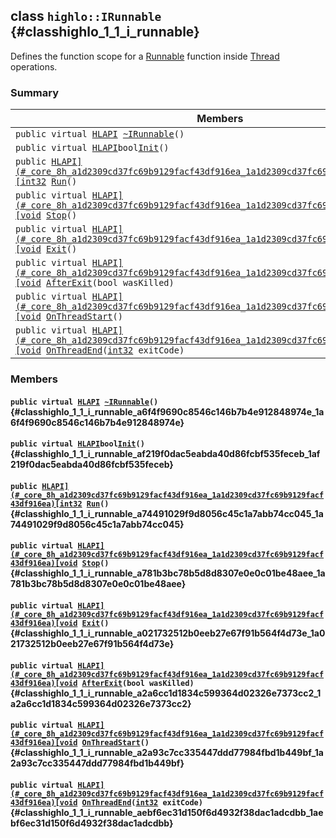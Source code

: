 ## class `highlo::IRunnable` {#classhighlo_1_1_i_runnable}

Defines the function scope for a [Runnable](docs-api/api-highlo--Runnable.md#classhighlo_1_1_runnable) function inside [Thread](docs-api/api-highlo--Thread.md#classhighlo_1_1_thread) operations.

### Summary

 Members                        | Descriptions                                
--------------------------------|---------------------------------------------
`public virtual `[`HLAPI`](#_core_8h_a1d2309cd37fc69b9129facf43df916ea_1a1d2309cd37fc69b9129facf43df916ea)` `[`~IRunnable`](#classhighlo_1_1_i_runnable_a6f4f9690c8546c146b7b4e912848974e_1a6f4f9690c8546c146b7b4e912848974e)`()` | 
`public virtual `[`HLAPI`](#_core_8h_a1d2309cd37fc69b9129facf43df916ea_1a1d2309cd37fc69b9129facf43df916ea)` bool `[`Init`](#classhighlo_1_1_i_runnable_af219f0dac5eabda40d86fcbf535feceb_1af219f0dac5eabda40d86fcbf535feceb)`()` | 
`public `[`HLAPI](#_core_8h_a1d2309cd37fc69b9129facf43df916ea_1a1d2309cd37fc69b9129facf43df916ea)[int32`](#_base_types_8h_a43d43196463bde49cb067f5c20ab8481_1a43d43196463bde49cb067f5c20ab8481)` `[`Run`](#classhighlo_1_1_i_runnable_a74491029f9d8056c45c1a7abb74cc045_1a74491029f9d8056c45c1a7abb74cc045)`()` | 
`public virtual `[`HLAPI](#_core_8h_a1d2309cd37fc69b9129facf43df916ea_1a1d2309cd37fc69b9129facf43df916ea)[void`](#imgui__impl__opengl3__loader_8h_ac668e7cffd9e2e9cfee428b9b2f34fa7_1ac668e7cffd9e2e9cfee428b9b2f34fa7)` `[`Stop`](#classhighlo_1_1_i_runnable_a781b3bc78b5d8d8307e0e0c01be48aee_1a781b3bc78b5d8d8307e0e0c01be48aee)`()` | 
`public virtual `[`HLAPI](#_core_8h_a1d2309cd37fc69b9129facf43df916ea_1a1d2309cd37fc69b9129facf43df916ea)[void`](#imgui__impl__opengl3__loader_8h_ac668e7cffd9e2e9cfee428b9b2f34fa7_1ac668e7cffd9e2e9cfee428b9b2f34fa7)` `[`Exit`](#classhighlo_1_1_i_runnable_a021732512b0eeb27e67f91b564f4d73e_1a021732512b0eeb27e67f91b564f4d73e)`()` | 
`public virtual `[`HLAPI](#_core_8h_a1d2309cd37fc69b9129facf43df916ea_1a1d2309cd37fc69b9129facf43df916ea)[void`](#imgui__impl__opengl3__loader_8h_ac668e7cffd9e2e9cfee428b9b2f34fa7_1ac668e7cffd9e2e9cfee428b9b2f34fa7)` `[`AfterExit`](#classhighlo_1_1_i_runnable_a2a6cc1d1834c599364d02326e7373cc2_1a2a6cc1d1834c599364d02326e7373cc2)`(bool wasKilled)` | 
`public virtual `[`HLAPI](#_core_8h_a1d2309cd37fc69b9129facf43df916ea_1a1d2309cd37fc69b9129facf43df916ea)[void`](#imgui__impl__opengl3__loader_8h_ac668e7cffd9e2e9cfee428b9b2f34fa7_1ac668e7cffd9e2e9cfee428b9b2f34fa7)` `[`OnThreadStart`](#classhighlo_1_1_i_runnable_a2a93c7cc335447ddd77984fbd1b449bf_1a2a93c7cc335447ddd77984fbd1b449bf)`()` | 
`public virtual `[`HLAPI](#_core_8h_a1d2309cd37fc69b9129facf43df916ea_1a1d2309cd37fc69b9129facf43df916ea)[void`](#imgui__impl__opengl3__loader_8h_ac668e7cffd9e2e9cfee428b9b2f34fa7_1ac668e7cffd9e2e9cfee428b9b2f34fa7)` `[`OnThreadEnd`](#classhighlo_1_1_i_runnable_aebf6ec31d150f6d4932f38dac1adcdbb_1aebf6ec31d150f6d4932f38dac1adcdbb)`(`[`int32`](#_base_types_8h_a43d43196463bde49cb067f5c20ab8481_1a43d43196463bde49cb067f5c20ab8481)` exitCode)` | 

### Members

#### `public virtual `[`HLAPI`](#_core_8h_a1d2309cd37fc69b9129facf43df916ea_1a1d2309cd37fc69b9129facf43df916ea)` `[`~IRunnable`](#classhighlo_1_1_i_runnable_a6f4f9690c8546c146b7b4e912848974e_1a6f4f9690c8546c146b7b4e912848974e)`()` {#classhighlo_1_1_i_runnable_a6f4f9690c8546c146b7b4e912848974e_1a6f4f9690c8546c146b7b4e912848974e}

#### `public virtual `[`HLAPI`](#_core_8h_a1d2309cd37fc69b9129facf43df916ea_1a1d2309cd37fc69b9129facf43df916ea)` bool `[`Init`](#classhighlo_1_1_i_runnable_af219f0dac5eabda40d86fcbf535feceb_1af219f0dac5eabda40d86fcbf535feceb)`()` {#classhighlo_1_1_i_runnable_af219f0dac5eabda40d86fcbf535feceb_1af219f0dac5eabda40d86fcbf535feceb}

#### `public `[`HLAPI](#_core_8h_a1d2309cd37fc69b9129facf43df916ea_1a1d2309cd37fc69b9129facf43df916ea)[int32`](#_base_types_8h_a43d43196463bde49cb067f5c20ab8481_1a43d43196463bde49cb067f5c20ab8481)` `[`Run`](#classhighlo_1_1_i_runnable_a74491029f9d8056c45c1a7abb74cc045_1a74491029f9d8056c45c1a7abb74cc045)`()` {#classhighlo_1_1_i_runnable_a74491029f9d8056c45c1a7abb74cc045_1a74491029f9d8056c45c1a7abb74cc045}

#### `public virtual `[`HLAPI](#_core_8h_a1d2309cd37fc69b9129facf43df916ea_1a1d2309cd37fc69b9129facf43df916ea)[void`](#imgui__impl__opengl3__loader_8h_ac668e7cffd9e2e9cfee428b9b2f34fa7_1ac668e7cffd9e2e9cfee428b9b2f34fa7)` `[`Stop`](#classhighlo_1_1_i_runnable_a781b3bc78b5d8d8307e0e0c01be48aee_1a781b3bc78b5d8d8307e0e0c01be48aee)`()` {#classhighlo_1_1_i_runnable_a781b3bc78b5d8d8307e0e0c01be48aee_1a781b3bc78b5d8d8307e0e0c01be48aee}

#### `public virtual `[`HLAPI](#_core_8h_a1d2309cd37fc69b9129facf43df916ea_1a1d2309cd37fc69b9129facf43df916ea)[void`](#imgui__impl__opengl3__loader_8h_ac668e7cffd9e2e9cfee428b9b2f34fa7_1ac668e7cffd9e2e9cfee428b9b2f34fa7)` `[`Exit`](#classhighlo_1_1_i_runnable_a021732512b0eeb27e67f91b564f4d73e_1a021732512b0eeb27e67f91b564f4d73e)`()` {#classhighlo_1_1_i_runnable_a021732512b0eeb27e67f91b564f4d73e_1a021732512b0eeb27e67f91b564f4d73e}

#### `public virtual `[`HLAPI](#_core_8h_a1d2309cd37fc69b9129facf43df916ea_1a1d2309cd37fc69b9129facf43df916ea)[void`](#imgui__impl__opengl3__loader_8h_ac668e7cffd9e2e9cfee428b9b2f34fa7_1ac668e7cffd9e2e9cfee428b9b2f34fa7)` `[`AfterExit`](#classhighlo_1_1_i_runnable_a2a6cc1d1834c599364d02326e7373cc2_1a2a6cc1d1834c599364d02326e7373cc2)`(bool wasKilled)` {#classhighlo_1_1_i_runnable_a2a6cc1d1834c599364d02326e7373cc2_1a2a6cc1d1834c599364d02326e7373cc2}

#### `public virtual `[`HLAPI](#_core_8h_a1d2309cd37fc69b9129facf43df916ea_1a1d2309cd37fc69b9129facf43df916ea)[void`](#imgui__impl__opengl3__loader_8h_ac668e7cffd9e2e9cfee428b9b2f34fa7_1ac668e7cffd9e2e9cfee428b9b2f34fa7)` `[`OnThreadStart`](#classhighlo_1_1_i_runnable_a2a93c7cc335447ddd77984fbd1b449bf_1a2a93c7cc335447ddd77984fbd1b449bf)`()` {#classhighlo_1_1_i_runnable_a2a93c7cc335447ddd77984fbd1b449bf_1a2a93c7cc335447ddd77984fbd1b449bf}

#### `public virtual `[`HLAPI](#_core_8h_a1d2309cd37fc69b9129facf43df916ea_1a1d2309cd37fc69b9129facf43df916ea)[void`](#imgui__impl__opengl3__loader_8h_ac668e7cffd9e2e9cfee428b9b2f34fa7_1ac668e7cffd9e2e9cfee428b9b2f34fa7)` `[`OnThreadEnd`](#classhighlo_1_1_i_runnable_aebf6ec31d150f6d4932f38dac1adcdbb_1aebf6ec31d150f6d4932f38dac1adcdbb)`(`[`int32`](#_base_types_8h_a43d43196463bde49cb067f5c20ab8481_1a43d43196463bde49cb067f5c20ab8481)` exitCode)` {#classhighlo_1_1_i_runnable_aebf6ec31d150f6d4932f38dac1adcdbb_1aebf6ec31d150f6d4932f38dac1adcdbb}

